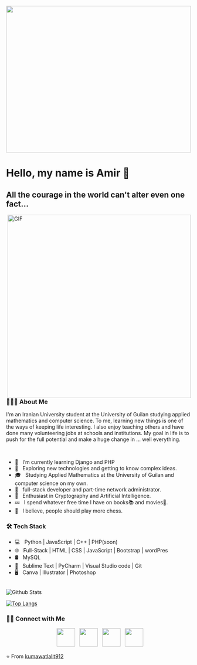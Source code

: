<img src="https://camo.githubusercontent.com/5ddf73ad3a205111cf8c686f687fc216c2946a75005718c8da5b837ad9de78c9/68747470733a2f2f7468756d62732e6766796361742e636f6d2f4576696c4e657874446576696c666973682d736d616c6c2e676966" width="100%" height="400px"><h1> Hello, my name is Amir 👋 </h1>

<h2>All the courage in the world can't alter even one fact...  </h2>
<img align="right" alt="GIF" src="https://res.cloudinary.com/practicaldev/image/fetch/s--Lw2qLPol--/c_limit%2Cf_auto%2Cfl_progressive%2Cq_66%2Cw_880/https://dev-to-uploads.s3.amazonaws.com/uploads/articles/wrfyd6sxf6b9p609arjq.gif" width="500"/>
<h3> 👨🏻‍💻 About Me </h3>

<p>I'm an Iranian University student at the University of Guilan studying applied mathematics and computer science.
To me, learning new things is one of the ways of keeping life interesting. I also enjoy teaching others and have done many volunteering jobs at schools and institutions.
My goal in life is to push for the full potential and make a huge change in ... well everything.</p><br>

- 🔭 &nbsp; I’m currently learning Django and PHP
- 👀 &nbsp; Exploring new technologies and getting to know complex ideas.
- 🎓 &nbsp; Studying Applied Mathematics at the University of Guilan and computer science on my own.
- 💼 &nbsp; full-stack developer and part-time network administrator.
- 🤖 &nbsp; Enthusiast in Cryptography and Artificial Intelligence.
- 💤 &nbsp; I spend whatever free time I have on books📚 and movies🎥.
- 🤔 &nbsp; I believe, people should play more chess. 

<h3>🛠 Tech Stack</h3>

- 💻 &nbsp; Python | JavaScript | C++ | PHP(soon)
- 🌐 &nbsp; Full-Stack | HTML | CSS | JavaScript | Bootstrap | wordPres
- 🛢 &nbsp; MySQL 
- 🔧 &nbsp; Sublime Text | PyCharm | Visual Studio code  | Git
- 🖥 &nbsp; Canva | Illustrator | Photoshop 




<br>

<img align="center" src="https://github-readme-stats.vercel.app/api?username=kumawatlalit912&include_all_commits=true&count_private=true&show_icons=true&line_height=20&title_color=7A7ADB&icon_color=2234AE&text_color=D3D3D3&bg_color=0,000000,130F40" alt="Github Stats">

</br>



[![Top Langs](https://github-readme-stats.vercel.app/api/top-langs/?username=kumawatlalit912&layout=compact&text_color=daf7dc&bg_color=151515)](https://github.com/kumawatlalit912/github-readme-stats)




<h3> 🤝🏻 Connect with Me </h3>

<p align="center">
&nbsp; <a href="https://twitter.com/mrlalitkumawat1" target="_blank" rel="noopener noreferrer"><img src="https://img.icons8.com/plasticine/100/000000/twitter.png" width="50" /></a>  
&nbsp; <a href="https://www.linkedin.com/in/kumawatlalit007/" target="_blank" rel="noopener noreferrer"><img src="https://img.icons8.com/plasticine/100/000000/instagram-new.png" width="50" /></a>  
&nbsp; <a href="https://www.linkedin.com/in/kumawatlalit007/" target="_blank" rel="noopener noreferrer"><img src="https://img.icons8.com/plasticine/100/000000/linkedin.png" width="50" /></a>
&nbsp; <a href="mailto:kumawatlalit912@gmail.com" target="_blank" rel="noopener noreferrer"><img src="https://img.icons8.com/plasticine/100/000000/gmail.png"  width="50" /></a>
</p>

⭐️ From [kumawatlalit912](https://github.com/kumawatlalit912)
